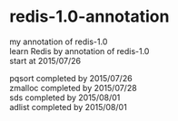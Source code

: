 # redis-1.0-annotation
my annotation of redis-1.0    
learn Redis by annotation of redis-1.0   
start at 2015/07/26  

pqsort completed by 2015/07/26  
zmalloc completed by 2015/07/28  
sds completed by 2015/08/01  
adlist completed by 2015/08/01
